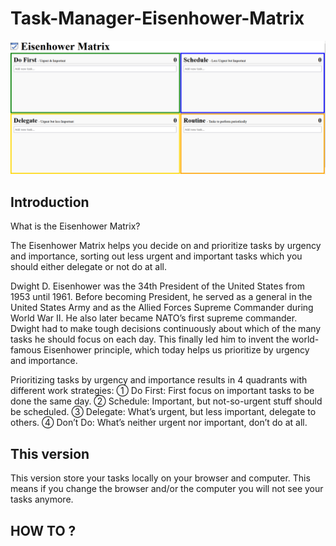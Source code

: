 # Task-Manager-Eisenhower-Matrix

![](screenshot.png)

## Introduction
What is the Eisenhower Matrix?

The Eisenhower Matrix helps you decide on and prioritize tasks by urgency and importance, sorting out less urgent and important tasks which you should either delegate or not do at all.

Dwight D. Eisenhower was the 34th President of the United States from 1953 until 1961. Before becoming President, he served as a general in the United States Army and as the Allied Forces Supreme Commander during World War II. He also later became NATO’s first supreme commander.
Dwight had to make tough decisions continuously about which of the many tasks he should focus on each day. This finally led him to invent the world-famous Eisenhower principle, which today helps us prioritize by urgency and importance.

Prioritizing tasks by urgency and importance results in 4 quadrants with different work strategies:
➀ Do First: First focus on important tasks to be done the same day.
➁ Schedule: Important, but not-so-urgent stuff should be scheduled.
➂ Delegate: What’s urgent, but less important, delegate to others.
➃ Don’t Do: What’s neither urgent nor important, don’t do at all.

## This version
This version store your tasks locally on your browser and computer. This means if you change the browser and/or the computer you will not see your tasks anymore.

## HOW TO ?


